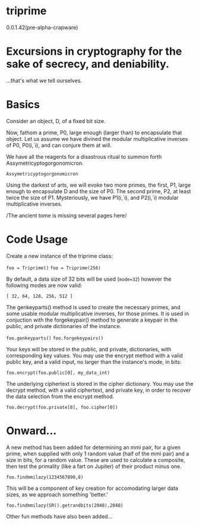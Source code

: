 # triprime 
0.0.1.42(pre-alpha-crapware)

# Excursions in cryptography for the sake of secrecy, and deniability.
...that's what we tell ourselves.

# Basics
Consider an object, D, of a fixed bit size.

Now, fathom a prime, P0, large enough (larger than) to encapsulate that object.
Let us assume we have divined the modular multiplicative inverses of P0, P0(i,\`i), and can conjure them at will.

We have all the reagents for a disastrous ritual to summon forth Assymetricyptogorgonomicron.

`Assymetricyptogorgonomicron`

Using the darkest of arts, we will evoke two more primes, the first, P1, large enough to encapsulate D and the size of P0. The second prime, P2, at least twice the size of P1. Mysteriously, we have P1(i,\`i), and P2(i,\`i) modular multiplicative inverses.

/The ancient tome is missing several pages here/

# Code Usage
Create a new instance of the triprime class:

`foo = Triprime()`
`foo = Triprime(256)`

By default, a data size of 32 bits will be used (`mode=32`) however the following modes are now valid:

`[ 32, 64, 128, 256, 512 ]`


The genkeyparts() method is used to create the necessary primes, and some usable modular multiplicative inverses, for those primes. It is used in conjuction with the forgekeypair() method to generate a keypair in the public, and private dictionaries of the instance.

`foo.genkeyparts()`
`foo.forgekeypairs()`

Your keys will be stored in the public, and private, dictionaries, with corresponding key values. You may use the encrypt method with a valid public key, and a valid input, no larger than the instance's mode, in bits:

`foo.encrypt(foo.public[0], my_data_int)`

The underlying ciphertext is stored in the cipher dictionary. You may use the decrypt method, with a valid ciphertext, and private key, in order to recover the data selection from the encrypt method.

`foo.decrypt(foo.private[0], foo.cipher[0])`

# Onward...
A new method has been added for determining an mmi pair, for a given prime, when supplied with only 1 random value (half of the mmi pair) and a size in bits, for a random value. These are used to calculate a composite, then test the primality (like a fart on Jupiter) of their product minus one.

`foo.findmmilazy(1234567890,8)`

This will be a component of key creation for accomodating larger data sizes, as we approach something 'better.'

`foo.findmmilazy(SR().getrandbits(2048),2048)`

Other fun methods have also been added...


